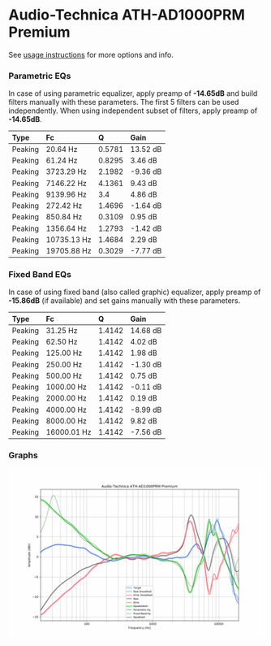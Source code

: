 # Audio-Technica ATH-AD1000PRM Premium
See [usage instructions](https://github.com/jaakkopasanen/AutoEq#usage) for more options and info.

### Parametric EQs
In case of using parametric equalizer, apply preamp of **-14.65dB** and build filters manually
with these parameters. The first 5 filters can be used independently.
When using independent subset of filters, apply preamp of **-14.65dB**.

| Type    | Fc          |      Q | Gain     |
|:--------|:------------|:-------|:---------|
| Peaking | 20.64 Hz    | 0.5781 | 13.52 dB |
| Peaking | 61.24 Hz    | 0.8295 | 3.46 dB  |
| Peaking | 3723.29 Hz  | 2.1982 | -9.36 dB |
| Peaking | 7146.22 Hz  | 4.1361 | 9.43 dB  |
| Peaking | 9139.96 Hz  | 3.4    | 4.86 dB  |
| Peaking | 272.42 Hz   | 1.4696 | -1.64 dB |
| Peaking | 850.84 Hz   | 0.3109 | 0.95 dB  |
| Peaking | 1356.64 Hz  | 1.2793 | -1.42 dB |
| Peaking | 10735.13 Hz | 1.4684 | 2.29 dB  |
| Peaking | 19705.88 Hz | 0.3029 | -7.77 dB |

### Fixed Band EQs
In case of using fixed band (also called graphic) equalizer, apply preamp of **-15.86dB**
(if available) and set gains manually with these parameters.

| Type    | Fc          |      Q | Gain     |
|:--------|:------------|:-------|:---------|
| Peaking | 31.25 Hz    | 1.4142 | 14.68 dB |
| Peaking | 62.50 Hz    | 1.4142 | 4.02 dB  |
| Peaking | 125.00 Hz   | 1.4142 | 1.98 dB  |
| Peaking | 250.00 Hz   | 1.4142 | -1.30 dB |
| Peaking | 500.00 Hz   | 1.4142 | 0.75 dB  |
| Peaking | 1000.00 Hz  | 1.4142 | -0.11 dB |
| Peaking | 2000.00 Hz  | 1.4142 | 0.19 dB  |
| Peaking | 4000.00 Hz  | 1.4142 | -8.99 dB |
| Peaking | 8000.00 Hz  | 1.4142 | 9.82 dB  |
| Peaking | 16000.01 Hz | 1.4142 | -7.56 dB |

### Graphs
![](./Audio-Technica%20ATH-AD1000PRM%20Premium.png)